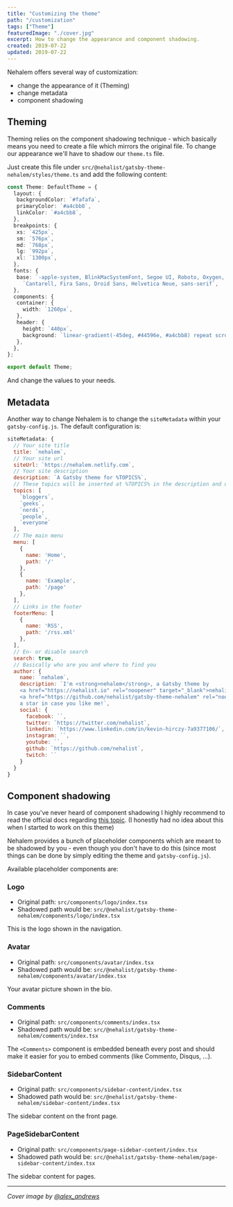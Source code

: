 ```yaml
---
title: "Customizing the theme"
path: "/customization"
tags: ["Theme"]
featuredImage: "./cover.jpg"
excerpt: How to change the appearance and component shadowing.
created: 2019-07-22
updated: 2019-07-22
---
```


Nehalem offers several way of customization:

- change the appearance of it (Theming)
- change metadata
- component shadowing

## Theming

Theming relies on the component shadowing technique - which basically means you need to create a file which mirrors the original file. To 
change our appearance we'll have to shadow our `theme.ts` file.

Just create this file under `src/@nehalist/gatsby-theme-nehalem/styles/theme.ts` and add the following content:

```typescript jsx
const Theme: DefaultTheme = {
  layout: {
   backgroundColor: `#fafafa`,
   primaryColor: `#a4cbb8`,
   linkColor: `#a4cbb8`,
  },
  breakpoints: {
   xs: `425px`,
   sm: `576px`,
   md: `768px`,
   lg: `992px`,
   xl: `1300px`,
  },
  fonts: {
   base: `-apple-system, BlinkMacSystemFont, Segoe UI, Roboto, Oxygen, Ubuntu, ` +
     `Cantarell, Fira Sans, Droid Sans, Helvetica Neue, sans-serif`,
  },
  components: {
   container: {
     width: `1260px`,
   },
   header: {
     height: `440px`,
     background: `linear-gradient(-45deg, #44596e, #a4cbb8) repeat scroll 0 0 transparent`,
   },
  },
};

export default Theme;
```

And change the values to your needs.

## Metadata

Another way to change Nehalem is to change the `siteMetadata` within your `gatsby-config.js`. The default configuration is:

```javascript
siteMetadata: {
  // Your site title
  title: `nehalem`,
  // Your site url
  siteUrl: `https://nehalem.netlify.com`,
  // Your site description
  description: `A Gatsby theme for %TOPICS%`,
  // These topics will be inserted at %TOPICS% in the description and used for the Typed component
  topics: [
    `bloggers`,
    `geeks`,
    `nerds`,
    `people`,
    `everyone`
  ],
  // The main menu
  menu: [
    {
      name: 'Home',
      path: '/'
    },
    {
      name: 'Example',
      path: '/page'
    },
  ],
  // Links in the footer
  footerMenu: [
    {
      name: 'RSS',
      path: '/rss.xml'
    },
  ],
  // En- or disable search
  search: true,
  // Basically who are you and where to find you
  author: {
    name: `nehalem`,
    description: `I'm <strong>nehalem</strong>, a Gatsby theme by 
    <a href="https://nehalist.io" rel="noopener" target="_blank">nehalist.io</a>. Go get me on 
    <a href="https://github.com/nehalist/gatsby-theme-nehalem" rel="noopener" target="_blank">GitHub</a> and don't forget to leave
    a star in case you like me!`,
    social: {
      facebook: ``,
      twitter: `https://twitter.com/nehalist`,
      linkedin: `https://www.linkedin.com/in/kevin-hirczy-7a9377106/`,
      instagram: ``,
      youtube: ``,
      github: `https://github.com/nehalist`,
      twitch: ``
    }
  }
}
```

## Component shadowing

In case you've never heard of component shadowing I highly recommend to read the official 
docs regarding [this topic](https://www.gatsbyjs.org/blog/2019-04-29-component-shadowing/). (I honestly had no idea 
about this when I started to work on this theme)

Nehalem provides a bunch of placeholder components which are meant to be shadowed by you - even though you don't have to do this (since 
most things can be done by simply editing the theme and `gatsby-config.js`).

Available placeholder components are:

###  Logo

- Original path: `src/components/logo/index.tsx`
- Shadowed path would be: `src/@nehalist/gatsby-theme-nehalem/components/logo/index.tsx`

This is the logo shown in the navigation.

### Avatar

- Original path: `src/components/avatar/index.tsx`
- Shadowed path would be: `src/@nehalist/gatsby-theme-nehalem/components/avatar/index.tsx`

Your avatar picture shown in the bio.

### Comments

- Original path: `src/components/comments/index.tsx`
- Shadowed path would be: `src/@nehalist/gatsby-theme-nehalem/comments/index.tsx`

The `<Comments>` component is embedded beneath every post and should make it easier for you to embed comments (like Commento, Disqus, ...).

### SidebarContent

- Original path: `src/components/sidebar-content/index.tsx`
- Shadowed path would be: `src/@nehalist/gatsby-theme-nehalem/sidebar-content/index.tsx`

The sidebar content on the front page.

### PageSidebarContent

- Original path: `src/components/page-sidebar-content/index.tsx`
- Shadowed path would be: `src/@nehalist/gatsby-theme-nehalem/page-sidebar-content/index.tsx`

The sidebar content for pages.

---

*Cover image by [@alex_andrews](https://unsplash.com/@alex_andrews)*
